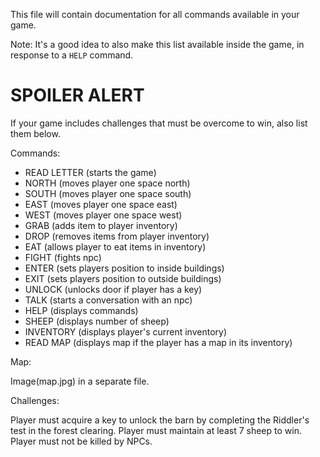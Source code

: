 This file will contain documentation for all commands available in your game.

Note: It's a good idea to also make this list available inside the game, in response to a `HELP` command.

# SPOILER ALERT

If your game includes challenges that must be overcome to win, also list them below.

Commands:

- READ LETTER (starts the game)
- NORTH (moves player one space north)
- SOUTH (moves player one space south)
- EAST (moves player one space east)
- WEST (moves player one space west)
- GRAB (adds item to player inventory)
- DROP (removes items from player inventory)
- EAT (allows player to eat items in inventory)
- FIGHT (fights npc)
- ENTER (sets players position to inside buildings)
- EXIT (sets players position to outside buildings)
- UNLOCK (unlocks door if player has a key)
- TALK (starts a conversation with an npc)
- HELP (displays commands)
- SHEEP (displays number of sheep)
- INVENTORY (displays player's current inventory)
- READ MAP (displays map if the player has a map in its inventory)

Map:

Image(map.jpg) in a separate file.

Challenges:

Player must acquire a key to unlock the barn by completing the Riddler's test in the forest clearing.
Player must maintain at least 7 sheep to win.
Player must not be killed by NPCs.
